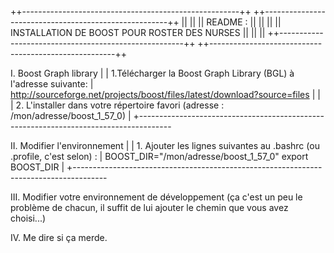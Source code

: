 ++------------------------------------------------------++
++------------------------------------------------------++
||                                                      ||
||  README :                                            ||
||                                                      ||
||       INSTALLATION DE BOOST POUR ROSTER DES NURSES   ||
||                                                      ||
++------------------------------------------------------++
++------------------------------------------------------++



I. Boost Graph library
  |
  | 1.Télécharger la Boost Graph Library (BGL) à l'adresse suivante:
  |
       http://sourceforge.net/projects/boost/files/latest/download?source=files
  |
  |
  | 2. L'installer dans votre répertoire favori (adresse : /mon/adresse/boost_1_57_0)
  |
  +--------------------------------------------------------------------------------------


II. Modifier l'environnement
  |
  | 1. Ajouter les lignes suivantes au .bashrc (ou .profile, c'est selon) :
  |
       BOOST_DIR="/mon/adresse/boost_1_57_0"
       export BOOST_DIR
  |
  +--------------------------------------------------------------------------------------


III. Modifier votre environnement de développement (ça c'est un peu le problème de chacun, il suffit de lui ajouter le chemin que vous avez choisi...)


IV. Me dire si ça merde.




